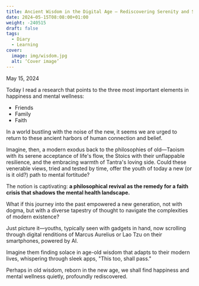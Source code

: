 ```yaml
---
title: Ancient Wisdom in the Digital Age – Rediscovering Serenity and Strength
date: 2024–05-15T08:08:00+01:00
weight: -240515
draft: false
tags:
  - Diary
  - Learning
cover:
  image: img/wisdom.jpg
  alt: ‘Cover image’
---
```


May 15, 2024

Today I read a research that points to the three most important elements in happiness and mental wellness:
- Friends
- Family
- Faith 

In a world bustling with the noise of the new, it seems we are urged to return to these ancient harbors of human connection and belief.

Imagine, then, a modern exodus back to the philosophies of old—Taoism with its serene acceptance of life's flow, the Stoics with their unflappable resilience, and the embracing warmth of Tantra's loving side. Could these venerable views, tried and tested by time, offer the youth of today a new (or is it old?) path to mental fortitude?

The notion is captivating: **a philosophical revival as the remedy for a faith crisis that shadows the mental health landscape.** 

What if this journey into the past empowered a new generation, not with dogma, but with a diverse tapestry of thought to navigate the complexities of modern existence?

Just picture it—youths, typically seen with gadgets in hand, now scrolling through digital renditions of Marcus Aurelius or Lao Tzu on their smartphones, powered by AI. 

Imagine them finding solace in age-old wisdom that adapts to their modern lives, whispering through sleek apps, "This too, shall pass." 

Perhaps in old wisdom, reborn in the new age, we shall find happiness and mental wellness quietly, profoundly rediscovered.